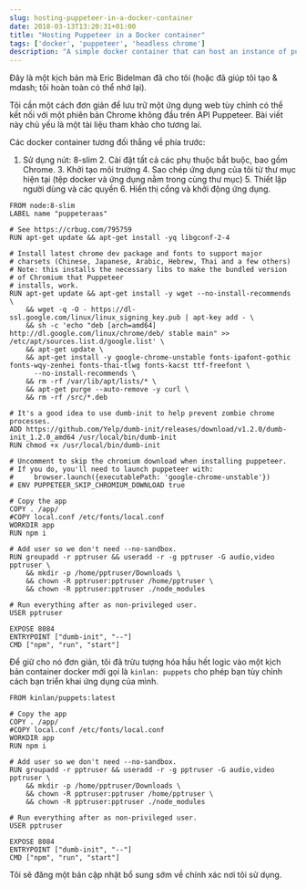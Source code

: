 ```yaml
---
slug: hosting-puppeteer-in-a-docker-container
date: 2018-03-13T13:20:31+01:00
title: "Hosting Puppeteer in a Docker container"
tags: ['docker', 'puppeteer', 'headless chrome']
description: "A simple docker container that can host an instance of puppeteer and a custom app."
---
```



Đây là một kịch bản mà Eric Bidelman đã cho tôi (hoặc đã giúp tôi tạo & mdash; tôi hoàn toàn có thể nhớ lại).

Tôi cần một cách đơn giản để lưu trữ một ứng dụng web tùy chỉnh có thể kết nối với một phiên bản Chrome không đầu trên API Puppeteer. Bài viết này chủ yếu là một tài liệu tham khảo cho tương lai.

Các docker container tương đối thẳng về phía trước:

1. Sử dụng nút: 8-slim 2. Cài đặt tất cả các phụ thuộc bắt buộc, bao gồm Chrome. 3. Khởi tạo môi trường 4. Sao chép ứng dụng của tôi từ thư mục hiện tại (tệp docker và ứng dụng nằm trong cùng thư mục) 5. Thiết lập người dùng và các quyền 6. Hiển thị cổng và khởi động ứng dụng.


```docker
FROM node:8-slim
LABEL name "puppeteraas"

# See https://crbug.com/795759
RUN apt-get update && apt-get install -yq libgconf-2-4

# Install latest chrome dev package and fonts to support major 
# charsets (Chinese, Japanese, Arabic, Hebrew, Thai and a few others)
# Note: this installs the necessary libs to make the bundled version 
# of Chromium that Puppeteer
# installs, work.
RUN apt-get update && apt-get install -y wget --no-install-recommends \
    && wget -q -O - https://dl-ssl.google.com/linux/linux_signing_key.pub | apt-key add - \
    && sh -c 'echo "deb [arch=amd64] http://dl.google.com/linux/chrome/deb/ stable main" >> /etc/apt/sources.list.d/google.list' \
    && apt-get update \
    && apt-get install -y google-chrome-unstable fonts-ipafont-gothic fonts-wqy-zenhei fonts-thai-tlwg fonts-kacst ttf-freefont \
      --no-install-recommends \
    && rm -rf /var/lib/apt/lists/* \
    && apt-get purge --auto-remove -y curl \
    && rm -rf /src/*.deb

# It's a good idea to use dumb-init to help prevent zombie chrome processes.
ADD https://github.com/Yelp/dumb-init/releases/download/v1.2.0/dumb-init_1.2.0_amd64 /usr/local/bin/dumb-init
RUN chmod +x /usr/local/bin/dumb-init

# Uncomment to skip the chromium download when installing puppeteer. 
# If you do, you'll need to launch puppeteer with:
#     browser.launch({executablePath: 'google-chrome-unstable'})
# ENV PUPPETEER_SKIP_CHROMIUM_DOWNLOAD true

# Copy the app
COPY . /app/
#COPY local.conf /etc/fonts/local.conf
WORKDIR app
RUN npm i

# Add user so we don't need --no-sandbox.
RUN groupadd -r pptruser && useradd -r -g pptruser -G audio,video pptruser \
    && mkdir -p /home/pptruser/Downloads \
    && chown -R pptruser:pptruser /home/pptruser \
    && chown -R pptruser:pptruser ./node_modules

# Run everything after as non-privileged user.
USER pptruser

EXPOSE 8084
ENTRYPOINT ["dumb-init", "--"]
CMD ["npm", "run", "start"]
```


Để giữ cho nó đơn giản, tôi đã trừu tượng hóa hầu hết logic vào một kịch bản container docker mới gọi là `kinlan: puppets` cho phép bạn tùy chỉnh cách bạn triển khai ứng dụng của mình.


```docker
FROM kinlan/puppets:latest

# Copy the app
COPY . /app/
#COPY local.conf /etc/fonts/local.conf
WORKDIR app
RUN npm i

# Add user so we don't need --no-sandbox.
RUN groupadd -r pptruser && useradd -r -g pptruser -G audio,video pptruser \
    && mkdir -p /home/pptruser/Downloads \
    && chown -R pptruser:pptruser /home/pptruser \
    && chown -R pptruser:pptruser ./node_modules

# Run everything after as non-privileged user.
USER pptruser

EXPOSE 8084
ENTRYPOINT ["dumb-init", "--"]
CMD ["npm", "run", "start"]
```


Tôi sẽ đăng một bản cập nhật bổ sung sớm về chính xác nơi tôi sử dụng.